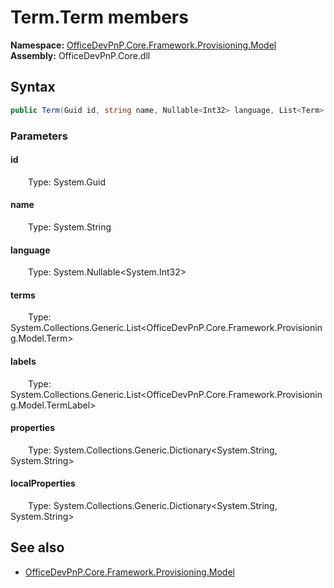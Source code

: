 # Term.Term members 
  

**Namespace:** [OfficeDevPnP.Core.Framework.Provisioning.Model](OfficeDevPnP.Core.Framework.Provisioning.Model.md)  
**Assembly:** OfficeDevPnP.Core.dll  
## Syntax
```C#
public Term(Guid id, string name, Nullable<Int32> language, List<Term> terms, List<TermLabel> labels, Dictionary<String, String> properties, Dictionary<String, String> localProperties)
```
### Parameters
#### id  
&emsp;&emsp;Type: System.Guid  
#### name  
&emsp;&emsp;Type: System.String  
#### language  
&emsp;&emsp;Type: System.Nullable<System.Int32>  
#### terms  
&emsp;&emsp;Type: System.Collections.Generic.List<OfficeDevPnP.Core.Framework.Provisioning.Model.Term>  
#### labels  
&emsp;&emsp;Type: System.Collections.Generic.List<OfficeDevPnP.Core.Framework.Provisioning.Model.TermLabel>  
#### properties  
&emsp;&emsp;Type: System.Collections.Generic.Dictionary<System.String, System.String>  
#### localProperties  
&emsp;&emsp;Type: System.Collections.Generic.Dictionary<System.String, System.String>  
## See also
- [OfficeDevPnP.Core.Framework.Provisioning.Model](OfficeDevPnP.Core.Framework.Provisioning.Model.md)

